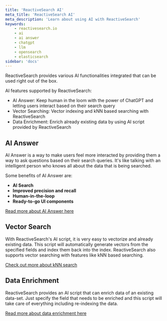 ```yaml
---
title: 'ReactiveSearch AI'
meta_title: 'ReactiveSearch AI'
meta_description: 'Learn about using AI with ReactiveSearch'
keywords:
    - reactivesearch.io
    - ai
    - ai answer
    - chatgpt
    - llm
    - opensearch
    - elasticsearch
sidebar: 'docs'
---
```


ReactiveSearch provides various AI functionalities integrated that can be used right out of the box.

AI features supported by ReactiveSearch:

- AI Answer: Keep human in the loom with the power of ChatGPT and letting users interact based on their search query
- Vector Searching: Vector indexing and kNN based searching with ReactiveSearch
- Data Enrichment: Enrich already existing data by using AI script provided by ReactiveSearch

## AI Answer

AI Answer is a way to make users feel more interacted by providing them a way to ask questions based on their search queries. It's like talking with an intelligent person who knows all about the data that is being searched.

Some benefits of AI Answer are:

- **AI Search**
- **Improved precision and recall**
- **Human-in-the-loop**
- **Ready-to-go UI components**

[Read more about AI Answer here](./ai-answer/)

## Vector Search

With ReactiveSearch's AI script, it is very easy to vectorize and already existing data. This script will automatically generate vectors from the specified fields and index them back into the index. ReactiveSearch also supports vector searching with features like kNN based searching.

[Check out more about kNN search](./knn/)

## Data Enrichment

ReactiveSearch provides an AI script that can enrich data of an existing data-set. Just specify the field that needs to be enriched and this script will take care of everything including re-indexing the data.

[Read more about data enrichment here](./metadata/)